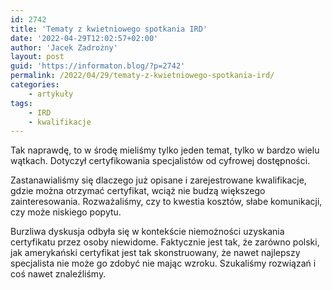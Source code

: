 ```yaml
---
id: 2742
title: 'Tematy z kwietniowego spotkania IRD'
date: '2022-04-29T12:02:57+02:00'
author: 'Jacek Zadrożny'
layout: post
guid: 'https://informaton.blog/?p=2742'
permalink: /2022/04/29/tematy-z-kwietniowego-spotkania-ird/
categories:
    - artykuły
tags:
    - IRD
    - kwalifikacje
---
```


Tak naprawdę, to w środę mieliśmy tylko jeden temat, tylko w bardzo wielu wątkach. Dotyczył certyfikowania specjalistów od cyfrowej dostępności.

Zastanawialiśmy się dlaczego już opisane i zarejestrowane kwalifikacje, gdzie można otrzymać certyfikat, wciąż nie budzą większego zainteresowania. Rozważaliśmy, czy to kwestia kosztów, słabe komunikacji, czy może niskiego popytu.

Burzliwa dyskusja odbyła się w kontekście niemożności uzyskania certyfikatu przez osoby niewidome. Faktycznie jest tak, że zarówno polski, jak amerykański certyfikat jest tak skonstruowany, że nawet najlepszy specjalista nie może go zdobyć nie mając wzroku. Szukaliśmy rozwiązań i coś nawet znaleźliśmy.